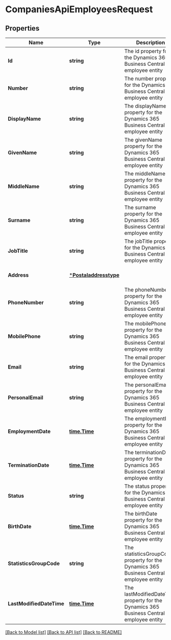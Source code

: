 # CompaniesApiEmployeesRequest

## Properties
Name | Type | Description | Notes
------------ | ------------- | ------------- | -------------
**Id** | **string** | The id property for the Dynamics 365 Business Central employee entity | [optional] [default to null]
**Number** | **string** | The number property for the Dynamics 365 Business Central employee entity | [optional] [default to null]
**DisplayName** | **string** | The displayName property for the Dynamics 365 Business Central employee entity | [optional] [default to null]
**GivenName** | **string** | The givenName property for the Dynamics 365 Business Central employee entity | [optional] [default to null]
**MiddleName** | **string** | The middleName property for the Dynamics 365 Business Central employee entity | [optional] [default to null]
**Surname** | **string** | The surname property for the Dynamics 365 Business Central employee entity | [optional] [default to null]
**JobTitle** | **string** | The jobTitle property for the Dynamics 365 Business Central employee entity | [optional] [default to null]
**Address** | [***Postaladdresstype**](postaladdresstype.md) |  | [optional] [default to null]
**PhoneNumber** | **string** | The phoneNumber property for the Dynamics 365 Business Central employee entity | [optional] [default to null]
**MobilePhone** | **string** | The mobilePhone property for the Dynamics 365 Business Central employee entity | [optional] [default to null]
**Email** | **string** | The email property for the Dynamics 365 Business Central employee entity | [optional] [default to null]
**PersonalEmail** | **string** | The personalEmail property for the Dynamics 365 Business Central employee entity | [optional] [default to null]
**EmploymentDate** | [**time.Time**](time.Time.md) | The employmentDate property for the Dynamics 365 Business Central employee entity | [optional] [default to null]
**TerminationDate** | [**time.Time**](time.Time.md) | The terminationDate property for the Dynamics 365 Business Central employee entity | [optional] [default to null]
**Status** | **string** | The status property for the Dynamics 365 Business Central employee entity | [optional] [default to null]
**BirthDate** | [**time.Time**](time.Time.md) | The birthDate property for the Dynamics 365 Business Central employee entity | [optional] [default to null]
**StatisticsGroupCode** | **string** | The statisticsGroupCode property for the Dynamics 365 Business Central employee entity | [optional] [default to null]
**LastModifiedDateTime** | [**time.Time**](time.Time.md) | The lastModifiedDateTime property for the Dynamics 365 Business Central employee entity | [optional] [default to null]

[[Back to Model list]](../README.md#documentation-for-models) [[Back to API list]](../README.md#documentation-for-api-endpoints) [[Back to README]](../README.md)


